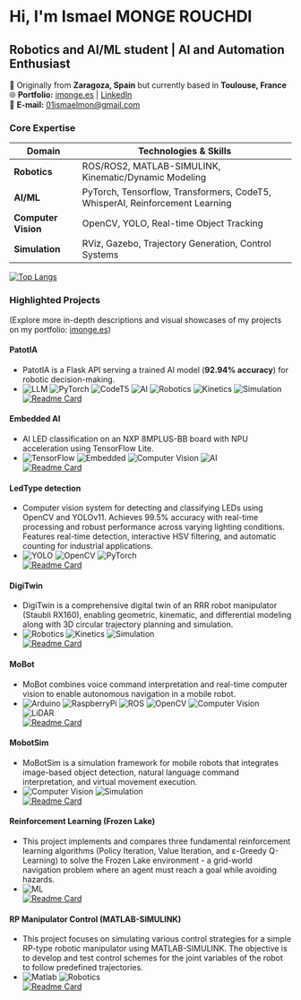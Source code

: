 # Hi, I'm Ismael MONGE ROUCHDI 
## **Robotics and AI/ML student | AI and Automation Enthusiast**  
📍 Originally from **Zaragoza, Spain** but currently based in **Toulouse, France**  
🌐 **Portfolio:** [imonge.es](https://imonge.es) | [LinkedIn](https://www.linkedin.com/in/ismael-monge-rouchdi-aba771316/)  
📧 **E-mail:** [01ismaelmon@gmail.com](mailto:tuemail@ejemplo.com)

### **Core Expertise**  
| **Domain**       | **Technologies & Skills**                          |  
|------------------|--------------------------------------------------|  
| **Robotics**     | ROS/ROS2, MATLAB-SIMULINK, Kinematic/Dynamic Modeling |  
| **AI/ML**        | PyTorch, Tensorflow, Transformers, CodeT5, WhisperAI, Reinforcement Learning       |  
| **Computer Vision** |OpenCV, YOLO, Real-time Object Tracking       |  
| **Simulation**   | RViz, Gazebo, Trajectory Generation, Control Systems   |  

[![Top Langs](https://github-readme-stats.vercel.app/api/top-langs/?username=IsmaTIBU&layout=compact)](https://github.com/IsmaTIBU)  

### **Highlighted Projects**  
(Explore more in-depth descriptions and visual showcases of my projects on my portfolio: [imonge.es](https://imonge.es)) 
#### **PatotIA**  
- PatotIA is a Flask API serving a trained AI model (**92.94% accuracy**) for robotic decision-making.
- ![LLM](https://img.shields.io/badge/LLM-FF1493?logo=Ollama&logoColor=white) ![PyTorch](https://img.shields.io/badge/PyTorch-E61F00?logo=PyTorch&logoColor=white) ![CodeT5](https://img.shields.io/badge/CodeT5-1E90FF?) ![AI](https://img.shields.io/badge/AI-228B22?) ![Robotics](https://img.shields.io/badge/Robotics-22314E?) ![Kinetics](https://img.shields.io/badge/Kinetics-8A2BE2?) ![Simulation](https://img.shields.io/badge/Simulation-2F4F4F?)  
[![Readme Card](https://github-readme-stats.vercel.app/api/pin/?username=IsmaTIBU&repo=PatotIA)](https://github.com/IsmaTIBU/PatotIA)

#### **Embedded AI**
- AI LED classification on an NXP 8MPLUS-BB board with NPU acceleration using TensorFlow Lite.
- ![TensorFlow](https://img.shields.io/badge/TensorFlow-FF6F00?logo=tensorflow&logoColor=white) ![Embedded](https://img.shields.io/badge/Embedded-00599C) ![Computer Vision](https://img.shields.io/badge/Computer_Vision-33BBE5?) ![AI](https://img.shields.io/badge/AI-228B22)  
[![Readme Card](https://github-readme-stats.vercel.app/api/pin/?username=IsmaTIBU&repo=Embedded_AI)](https://github.com/IsmaTIBU/Embedded_AI)

#### **LedType detection**
- Computer vision system for detecting and classifying LEDs using OpenCV and YOLOv11. Achieves 99.5% accuracy with real-time processing and robust performance across varying lighting conditions. Features real-time detection, interactive HSV filtering, and automatic counting for industrial applications.
- ![YOLO](https://img.shields.io/badge/YOLO-33BBE5?logo=yolo&logoColor=white) ![OpenCV](https://img.shields.io/badge/OpenCV-FF8C00?logo=OpenCV&logoColor=white) ![PyTorch](https://img.shields.io/badge/PyTorch-E61F00?logo=PyTorch&logoColor=white)  
[![Readme Card](https://github-readme-stats.vercel.app/api/pin/?username=IsmaTIBU&repo=LedType_detection&cache_seconds=0)](https://github.com/IsmaTIBU/LedType_detection)

#### **DigiTwin**  
- DigiTwin is a comprehensive digital twin of an RRR robot manipulator (Staubli RX160), enabling geometric, kinematic, and differential modeling along with 3D circular trajectory planning and simulation.  
- ![Robotics](https://img.shields.io/badge/Robotics-22314E?) ![Kinetics](https://img.shields.io/badge/Kinetics-8A2BE2?) ![Simulation](https://img.shields.io/badge/Simulation-2F4F4F?)  
[![Readme Card](https://github-readme-stats.vercel.app/api/pin/?username=IsmaTIBU&repo=DigiTwin)](https://github.com/IsmaTIBU/DigiTwin)  

#### **MoBot**  
- MoBot combines voice command interpretation and real-time computer vision to enable autonomous navigation in a mobile robot.
- ![Arduino](https://img.shields.io/badge/Arduino-00979c?logo=Arduino&logoColor=white) ![RaspberryPi](https://img.shields.io/badge/RaspberryPi-c7053d?logo=raspberrypi&logoColor=white) ![ROS](https://img.shields.io/badge/ROS-22314E?logo=ros&logoColor=white) ![OpenCV](https://img.shields.io/badge/OpenCV-FF8C00?logo=OpenCV&logoColor=white) ![Computer Vision](https://img.shields.io/badge/Computer_Vision-33BBE5?) ![LiDAR](https://img.shields.io/badge/LiDAR-373737?)  
[![Readme Card](https://github-readme-stats.vercel.app/api/pin/?username=IsmaTIBU&repo=Mobot)](https://github.com/IsmaTIBU/Mobot)

#### **MobotSim**
- MoBotSim is a simulation framework for mobile robots that integrates image-based object detection, natural language command interpretation, and virtual movement execution.
- ![Computer Vision](https://img.shields.io/badge/Computer_Vision-33BBE5?) ![Simulation](https://img.shields.io/badge/Simulation-2F4F4F?)  
[![Readme Card](https://github-readme-stats.vercel.app/api/pin/?username=IsmaTIBU&repo=MobotSim&cache_seconds=0)](https://github.com/IsmaTIBU/MobotSim)

#### **Reinforcement Learning (Frozen Lake)** 
- This project implements and compares three fundamental reinforcement learning algorithms (Policy Iteration, Value Iteration, and ε-Greedy Q-Learning) to solve the Frozen Lake environment - a grid-world navigation problem where an agent must reach a goal while avoiding hazards.
- ![ML](https://img.shields.io/badge/ML-83E514?)  
[![Readme Card](https://github-readme-stats.vercel.app/api/pin/?username=IsmaTIBU&repo=Reinforcement-Learning&cache_seconds=0)](https://github.com/IsmaTIBU/Reinforcement-Learning)

#### **RP Manipulator Control (MATLAB-SIMULINK)**  
- This project focuses on simulating various control strategies for a simple RP-type robotic manipulator using MATLAB-SIMULINK. The objective is to develop and test control schemes for the joint variables of the robot to follow predefined trajectories.
- ![Matlab](https://img.shields.io/badge/Matlab-FF8800?) ![Robotics](https://img.shields.io/badge/Robotics-22314E?)  
[![Readme Card](https://github-readme-stats.vercel.app/api/pin/?username=IsmaTIBU&repo=Rob_Command&cache_seconds=0)](https://github.com/IsmaTIBU/Rob_Command)
